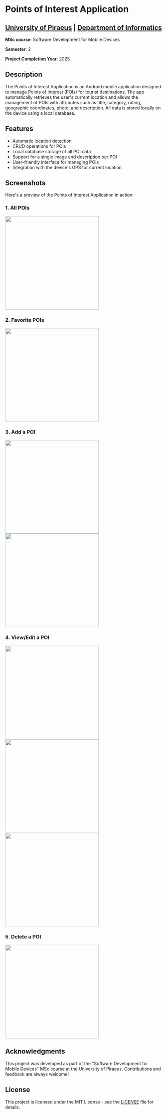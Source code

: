# Points of Interest Application

## [University of Piraeus](https://www.unipi.gr/en/home/) | [Department of Informatics](https://cs.unipi.gr/en/)
**MSc course**: Software Development for Mobile Devices

**Semester**: 2

**Project Completion Year**: 2025

## Description
The Points of Interest Application is an Android mobile application designed to manage Points of Interest (POIs) for tourist destinations. The app automatically retrieves the user's current location and allows the management of POIs with attributes such as title, category, rating, geographic coordinates, photo, and description. All data is stored locally on the device using a local database.

## Features
- Automatic location detection
- CRUD operations for POIs
- Local database storage of all POI data
- Support for a single image and description per POI
- User-friendly interface for managing POIs
- Integration with the device's GPS for current location

## Screenshots
Here's a preview of the Points of Interest Application in action:

### 1. All POIs
<img src="https://github.com/user-attachments/assets/c4c43502-2091-41d8-a07d-9b27587316ee" width="300"/>

### 2. Favorite POIs
<img src="https://github.com/user-attachments/assets/93460100-3279-47c0-b903-62c8041a3616" width="300"/>

### 3. Add a POI
<img src="https://github.com/user-attachments/assets/c10ae8fb-aa8f-4323-9bb7-b4f9eac36f3d" width="300"/>
<img src="https://github.com/user-attachments/assets/16a384c8-cfe5-4efc-b7ad-431e71a62009" width="300"/>

### 4. View/Edit a POI
<img src="https://github.com/user-attachments/assets/364eaac4-d84c-44d9-aa19-f92c51e0588b" width="300"/>
<img src="https://github.com/user-attachments/assets/848c5b63-33c6-4ea1-887e-80ac3d041919" width="300"/>
<img src="https://github.com/user-attachments/assets/1744a691-8730-4a86-b1c4-6eee3089bd86" width="300"/>

### 5. Delete a POI
<img src="https://github.com/user-attachments/assets/8acd20dd-9829-4682-9b6c-6547635cda6c" width="300"/>

## Acknowledgments
This project was developed as part of the "Software Development for Mobile Devices" MSc course at the University of Piraeus. Contributions and feedback are always welcome!

## License
This project is licensed under the MIT License - see the [LICENSE](LICENSE) file for details.

